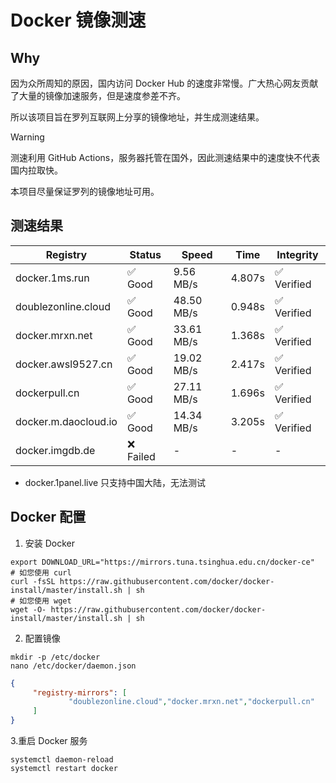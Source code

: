 # Docker 镜像测速

## Why

因为众所周知的原因，国内访问 Docker Hub 的速度非常慢。广大热心网友贡献了大量的镜像加速服务，但是速度参差不齐。


所以该项目旨在罗列互联网上分享的镜像地址，并生成测速结果。

> [!WARNING]
> 测速利用 GitHub Actions，服务器托管在国外，因此测速结果中的速度快不代表国内拉取快。
>

本项目尽量保证罗列的镜像地址可用。

## 测速结果

| Registry | Status | Speed | Time | Integrity |
|----------|--------|-------|------|-----------|
| docker.1ms.run | ✅ Good | 9.56 MB/s | 4.807s | ✅ Verified |
| doublezonline.cloud | ✅ Good | 48.50 MB/s | 0.948s | ✅ Verified |
| docker.mrxn.net | ✅ Good | 33.61 MB/s | 1.368s | ✅ Verified |
| docker.awsl9527.cn | ✅ Good | 19.02 MB/s | 2.417s | ✅ Verified |
| dockerpull.cn | ✅ Good | 27.11 MB/s | 1.696s | ✅ Verified |
| docker.m.daocloud.io | ✅ Good | 14.34 MB/s | 3.205s | ✅ Verified |
| docker.imgdb.de | ❌ Failed | - | - | - |

- docker.1panel.live 只支持中国大陆，无法测试

## Docker 配置

1. 安装 Docker
```shell
export DOWNLOAD_URL="https://mirrors.tuna.tsinghua.edu.cn/docker-ce"
# 如您使用 curl
curl -fsSL https://raw.githubusercontent.com/docker/docker-install/master/install.sh | sh
# 如您使用 wget
wget -O- https://raw.githubusercontent.com/docker/docker-install/master/install.sh | sh
```

2. 配置镜像

```shell
mkdir -p /etc/docker
nano /etc/docker/daemon.json
```

```json
{
     "registry-mirrors": [
             "doublezonline.cloud","docker.mrxn.net","dockerpull.cn"
     ]
}
```

 3.重启 Docker 服务
```shell
systemctl daemon-reload
systemctl restart docker
```
